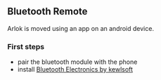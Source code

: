 ## Bluetooth Remote

Arlok is moved using an app on an android device.

### First steps

- pair the bluetooth module with the phone
- install [Bluetooth Electronics by kewlsoft](https://play.google.com/store/apps/details?id=com.keuwl.arduinobluetooth)
